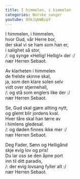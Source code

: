 ```yaml
---
title: I himmelen, i himmelen
categories: Norske sanger
youtube: 0VkJqbWBzpY
---
```


I himmelen, i himmelen,  
hvor Gud, vår Herre bor,  
der skal vi se ham som han er,  
i salighet så stor,  
/: og synge «Hellig! Hellig!» der :/  
nær Herren Sebaot.

Av klarheten i himmelen  
de frelste skinne skal,  
ja, som den klare solen selv  
vidt over stjernehall,  
/: og stå som englers like der :/  
nær Herren Sebaot.

Se, Gud skal gjøre allting nytt,  
og glemt blir jordens kval.  
Hver tåre skal han tørre av  
i himlens gledesal.  
/: og døden finnes ikke mer :/  
nær Herren Sebaot.

Deg Fader, Sønn og Helligånd  
skje evig lov og pris!  
Du lar oss se den åpne port  
inn til ditt paradis,  
/: der evig lovsang fyller alt :/  
nær Herren Sebaot.
